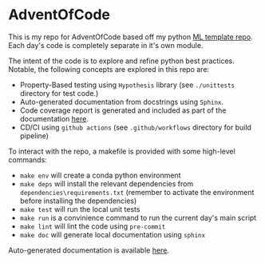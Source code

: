 # AdventOfCode
This is my repo for AdventOfCode based off my python [ML template repo](https://github.com/Philliams/ml_template). Each day's code is completely separate in it's own module.

The intent of the code is to explore and refine python best practices. Notable, the following concepts are explored in this repo are:
* Property-Based testing using `Hypothesis` library (see `./unittests` directory for test code.)
* Auto-generated documentation from docstrings using `Sphinx`.
* Code coverage report is generated and included as part of the documentation [here](https://philliams.github.io/AdventOfCode/#code-coverage).
* CD/CI using `github actions` (see `.github/workflows` directory for build pipeline)


To interact with the repo, a makefile is provided with some high-level commands:
* `make env` will create a conda python environment
* `make deps` will install the relevant dependencies from `dependencies\requirements.txt` (remember to activate the environment before installing the dependencies)
* `make test` will run the local unit tests
* `make run` is a convinience command to run the current day's main script
* `make lint` will lint the code using `pre-commit`
* `make doc` will generate local documentation using `sphinx`

Auto-generated documentation is available [here](https://philliams.github.io/AdventOfCode/).
